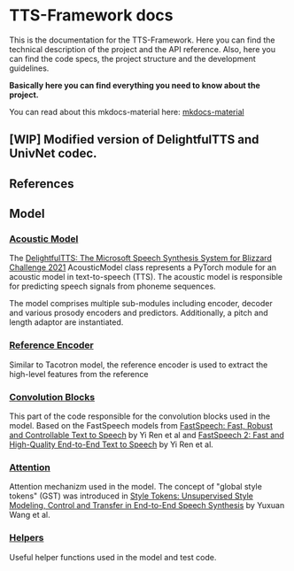 # TTS-Framework docs

This is the documentation for the TTS-Framework. Here you can find the technical description of the project and the API reference.
Also, here you can find the code specs, the project structure and the development guidelines.

**Basically here you can find everything you need to know about the project.**

You can read about this mkdocs-material here: [mkdocs-material](readme.md)

## [WIP] Modified version of DelightfulTTS and UnivNet codec.

## References

## Model

### [Acoustic Model](model/acoustic_model/readme.md)

The [DelightfulTTS: The Microsoft Speech Synthesis System for Blizzard Challenge 2021](https://arxiv.org/abs/2110.12612) AcousticModel class represents a PyTorch module for an acoustic model in text-to-speech (TTS).
The acoustic model is responsible for predicting speech signals from phoneme sequences.

The model comprises multiple sub-modules including encoder, decoder and various prosody encoders and predictors.
Additionally, a pitch and length adaptor are instantiated.

### [Reference Encoder](model/reference_encoder/readme.md)

Similar to Tacotron model, the reference encoder is used to extract the high-level features from the reference

### [Convolution Blocks](model/conv_blocks/readme.md)

This part of the code responsible for the convolution blocks used in the model. Based on the FastSpeech models from [FastSpeech: Fast, Robust and Controllable Text to Speech](https://arxiv.org/abs/1905.09263) by Yi Ren et al and [FastSpeech 2: Fast and High-Quality End-to-End Text to Speech](https://arxiv.org/abs/2006.04558) by Yi Ren et al.

### [Attention](model/attention/readme.md)

Attention mechanizm used in the model. The concept of "global style tokens" (GST) was introduced in 
[Style Tokens: Unsupervised Style Modeling, Control and Transfer in End-to-End Speech Synthesis](https://arxiv.org/abs/1803.09017) by Yuxuan Wang et al.

### [Helpers](helpers/readme.md)

Useful helper functions used in the model and test code.
